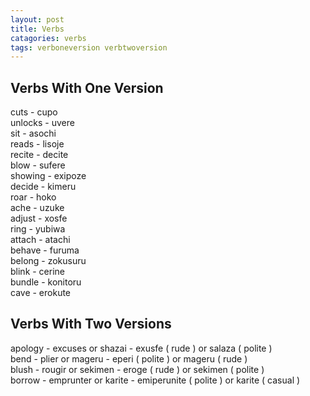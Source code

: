 ```yaml
---
layout: post
title: Verbs
catagories: verbs
tags: verboneversion verbtwoversion
---
```


## Verbs With One Version
cuts - cupo<br />
unlocks - uvere<br />
sit - asochi<br />
reads - lisoje<br />
recite - decite<br />
blow - sufere<br />
showing - exipoze<br />
decide - kimeru<br />
roar - hoko<br />
ache - uzuke<br />
adjust - xosfe<br />
ring - yubiwa<br />
attach - atachi<br />
behave - furuma<br />
belong - zokusuru<br />
blink - cerine<br />
bundle - konitoru<br />
cave - erokute<br />

## Verbs With Two Versions
apology - excuses or shazai - exusfe ( rude ) or salaza ( polite )<br />
bend - plier or mageru - eperi ( polite ) or mageru ( rude )<br />
blush - rougir or sekimen - eroge ( rude ) or sekimen ( polite )<br />
borrow - emprunter or karite - emiperunite ( polite ) or karite ( casual )<br />
